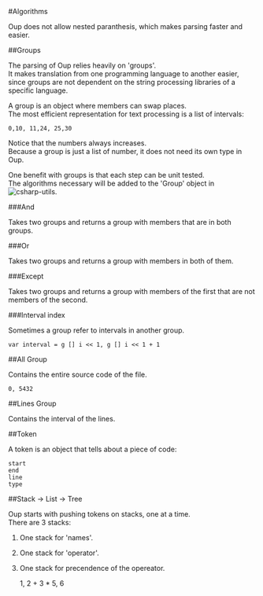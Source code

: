 #Algorithms

Oup does not allow nested paranthesis, which makes parsing faster and easier.  

##Groups

The parsing of Oup relies heavily on 'groups'.  
It makes translation from one programming language to another easier,  
since groups are not dependent on the string processing libraries of a specific language.  

A group is an object where members can swap places.  
The most efficient representation for text processing is a list of intervals:  

    0,10, 11,24, 25,30
    
Notice that the numbers always increases.  
Because a group is just a list of number, it does not need its own type in Oup.  

One benefit with groups is that each step can be unit tested.  
The algorithms necessary will be added to the 'Group' object in ![csharp-utils](https://github.com/bvssvni/csharp-utils).  

###And

Takes two groups and returns a group with members that are in both groups.  

###Or

Takes two groups and returns a group with members in both of them.  

###Except

Takes two groups and returns a group with members of the first that are not members of the second.  

###Interval index

Sometimes a group refer to intervals in another group.  

    var interval = g [] i << 1, g [] i << 1 + 1

##All Group

Contains the entire source code of the file.  

    0, 5432

##Lines Group

Contains the interval of the lines.  

##Token

A token is an object that tells about a piece of code:  

    start
    end
    line
    type

##Stack -> List -> Tree

Oup starts with pushing tokens on stacks, one at a time.  
There are 3 stacks:  

1. One stack for 'names'.  
2. One stack for 'operator'.  
3. One stack for precendence of the opereator.  



    1, 2 + 3 * 5, 6
    
    
